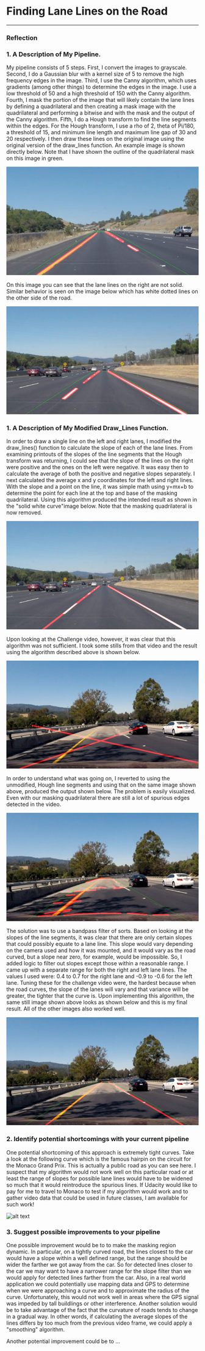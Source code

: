 # **Finding Lane Lines on the Road** 


[//]: # (Image References)

[image1]: ./result_images_original_drawlines/solidYellowCurve.jpg "Solid Yellow Curve"
[image2]: ./result_images_original_drawlines/solidWhiteCurve.jpg "Solid White Curve"
[image3]: ./result_images_original_drawlines/challenge2.jpg "Challenge2"
[image4]: ./result_images_original_drawlines/challenge3.jpg "Challenge3"
[image5]: ./result_images_modified_drawlines_without_filter/solidWhiteCurve.jpg "Solid White Curve"
[image6]: ./result_images_modified_drawlines_without_filter/challenge3.jpg "Challenge3 No Filter"
[image7]: ./result_images_modified_drawlines_without_filter/challenge4.jpg "Challenge4 No Filter"
[image8]: ./result_images/challenge3.jpg "Challenge3"
[image10]: http://coolvoyage.ru/wp-content/uploads/2014/05/monaco_raceway_hairpin.jpg "Monaco"

---

### Reflection

### 1. A Description of My Pipeline.

My pipeline consists of 5 steps. First, I convert the images to grayscale. Second, I do a Gaussian blur with a kernel size of 5 to remove the high frequency edges in the image. Third, I use the Canny algorithm, which uses gradients (among other things) to determine the edges in the image. I use a low threshold of 50 and a high threshold of 150 with the Canny algorithm. Fourth, I mask the portion of the image that will likely contain the lane lines by defining a quadrilateral and then creating a mask image with the quadrilateral and performing a bitwise and with the mask and the output of the Canny algorithm. Fifth, I do a Hough transform to find the line segments within the edges. For the Hough transform, I use a rho of 2, theta of Pi/180, a threshold of 15, and minimum line length and maximum line gap of 30 and 20 respectively. I then draw these lines on the original image using the original version of the draw_lines function. An example image is shown directly below. Note that I have shown the outline of the quadrilateral mask on this image in green.

![alt text][image1]

On this image you can see that the lane lines on the right are not solid. Similar behavior is seen on the 
image below which has white dotted lines on the other side of the road.

![alt text][image2]

### 1. A Description of My Modified Draw_Lines Function.

In order to draw a single line on the left and right lanes, I modified the draw_lines() function to calculate the slope of each of the lane lines. From examining printouts of the slopes of the line segments that the Hough transform was returning, I could see that the slope of the lines on the right were positive and the ones on the left were negative. It was easy then to calculate the average of both the positive and negative slopes separately. I next calculated the average x and y coordinates for the left and right lines. With the slope and a point on the line, it was simple math using y=mx+b to determine the point for each line at the top and base of the masking quadrilateral. Using this algorithm produced the intended result as shown in the "solid white curve"image below. Note that the masking quadrilateral is now removed. 

![alt text][image5]

Upon looking at the Challenge video, however, it was clear that this algorithm was not sufficient. I took some stills from that video and the result using the algorithm described above is shown below.

![alt text][image6]

In order to understand what was going on, I reverted to using the unmodified, Hough line segments and using that on the same image shown above, produced the output shown below. The problem is easily visualized. Even with our masking quadrilateral there are still a lot of spurious edges detected in the video.

![alt text][image4]

The solution was to use a bandpass filter of sorts. Based on looking at the slopes of the line segments, it was clear that there are only certain slopes that could possibly equate to a lane line. This slope would vary depending on the camera used and how it was mounted, and it would vary as the road curved, but a slope near zero, for example, would be impossible. So, I added logic to filter out slopes except those within a reasonable range. I came up with a separate range for both the right and left lane lines. The values I used were: 0.4 to 0.7 for the right lane and -0.9 to -0.6 for the left lane. Tuning these for the challenge video were, the hardest because when the road curves, the slope of the lanes will vary and that variance will be greater, the tighter that the curve is. Upon implementing this algorithm, the same still image shown above looks as shown below and this is my final result. All of the other images also worked well.

![alt text][image8]



### 2. Identify potential shortcomings with your current pipeline


One potential shortcoming of this approach is extremely tight curves. Take a look at the following curve which is the famous hairpin on the circuit for the Monaco Grand Prix. This is actually a public road as you can see here. I suspect that my algorithm would not work well on this particular road or at least the range of slopes for possible lane lines would have to be widened so much that it would reintroduce the spurious lines. If Udacity would like to pay for me to travel to Monaco to test if my algorithm would work and to gather video data that could be used in future classes, I am available for such work!

![alt text][image10]


### 3. Suggest possible improvements to your pipeline

One possible improvement would be to to make the masking region dynamic. In particular, on a tightly curved road, the lines closest to the car would have a slope within a well defined range, but the range should be wider the farther we got away from the car. So for detected lines closer to the car we may want to have a narrower range for the slope filter than we would apply for detected lines farther from the car. Also, in a real world application we could potentially use mapping data and GPS to determine when we were approaching a curve and to approximate the radius of the curve. Unfortunately, this would not work well in areas where the GPS signal was impeded by tall buildlings or other interference. Another solution would be to take advantage of the fact that the curvature of roads tends to change in a gradual way. In other words, if calculating the average slopes of the lines differs by too much from the previous video frame, we could apply a "smoothing" algorithm. 

Another potential improvement could be to ...
